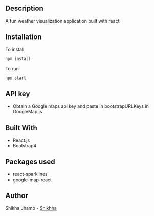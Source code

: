 ## Description

A fun weather visualization application built with react

## Installation

To install

```bash
npm install
```

To run

```bash
npm start
```

## API key

- Obtain a Google maps api key and paste in bootstrapURLKeys in GoogleMap.js

## Built With

- React.js
- Bootstrap4

## Packages used

- react-sparklines
- google-map-react

## Author

Shikha Jhamb - [Shikhha](https://github.com/Shikhha)
